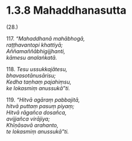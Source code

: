 

# 1.3.8 Mahaddhanasutta




(28.)

117\. _“Mahaddhanā mahābhogā,_  
_raṭṭhavantopi khattiyā;_  
_Aññamaññābhigijjhanti,_  
_kāmesu analaṅkatā._  


118\. _Tesu ussukkajātesu,_  
_bhavasotānusārisu;_  
_Kedha taṇhaṃ pajahiṃsu,_  
_ke lokasmiṃ anussukā”ti._  


119\. _“Hitvā agāraṃ pabbajitā,_  
_hitvā puttaṃ pasuṃ piyaṃ;_  
_Hitvā rāgañca dosañca,_  
_avijjañca virājiya;_  
_Khīṇāsavā arahanto,_  
_te lokasmiṃ anussukā”ti._  




